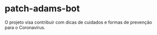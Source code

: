 # patch-adams-bot
O projeto visa contribuir com dicas de cuidados e formas de prevenção para o Coronavírus.
